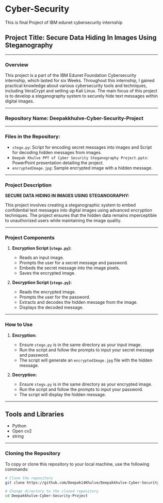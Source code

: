 # Cyber-Security
This is final Project of IBM edunet cybersecurity internship

## Project Title: Secure Data Hiding In Images Using Steganography

---

### Overview

This project is a part of the IBM Edunet Foundation Cybersecurity internship, which lasted for six Weeks. Throughout this internship, I gained practical knowledge about various cybersecurity tools and techniques, including VeraCrypt and setting up Kali Linux. The main focus of this project is to develop a steganography system to securely hide text messages within digital images.

---

### Repository Name: Deepakkhulve-Cyber-Security-Project

---

### Files in the Repository:

- `stego.py`: Script for encoding secret messages into images and Script for decoding hidden messages from images.
- `Deepak Khulve PPT of Cyber Security Steganography Project.pptx`: PowerPoint presentation detailing the project.
- `encryptedImage.jpg`: Sample encrypted image with a hidden message.

---

### Project Description

**SECURE DATA HIDING IN IMAGES USING STEGANOGRAPHY:**

This project involves creating a steganographic system to embed confidential text messages into digital images using advanced encryption techniques. The project ensures that the hidden data remains imperceptible to unauthorized users while maintaining the image quality.

---

### Project Components

1. **Encryption Script (`stego.py`):**
   - Reads an input image.
   - Prompts the user for a secret message and password.
   - Embeds the secret message into the image pixels.
   - Saves the encrypted image.

2. **Decryption Script (`stego.py`):**
   - Reads the encrypted image.
   - Prompts the user for the password.
   - Extracts and decodes the hidden message from the image.
   - Displays the decoded message.
   
---   

### How to Use

1. **Encryption:**
   - Ensure `stego.py` is in the same directory as your input image.
   - Run the script and follow the prompts to input your secret message and password.
   - The script will generate an `encryptedImage.jpg` file with the hidden message.

2. **Decryption:**
   - Ensure `stego.py` is in the same directory as your encrypted image.
   - Run the script and follow the prompts to input your password.
   - The script will display the hidden message.

---

## Tools and Libraries

- Python
- Open cv2
- string

---

### Cloning the Repository

To copy or clone this repository to your local machine, use the following commands:

```bash
# Clone the repository
git clone https://github.com/Deepak14Khulve/Deepakkhulve-Cyber-Security-Project

# Change directory to the cloned repository
cd Deepakkhulve-Cyber-Security-Project
